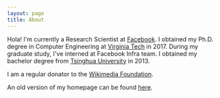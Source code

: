 ```yaml
---
layout: page
title: About
---
```


Hola! I'm currently a Research Scientist at [Facebook](https://en.wikipedia.org/wiki/Facebook). I obtained my Ph.D. degree in Computer Engineering at [Virginia Tech](https://vt.edu/) in 2017. During my graduate study, I've interned at Facebook Infra team. I obtained my bachelor degree from [Tsinghua University](http://www.tsinghua.edu.cn/) in 2013. 

I am a regular donator to the [Wikimedia Foundation](https://wikimediafoundation.org/wiki/Home).

An old version of my homepage can be found [here]().
